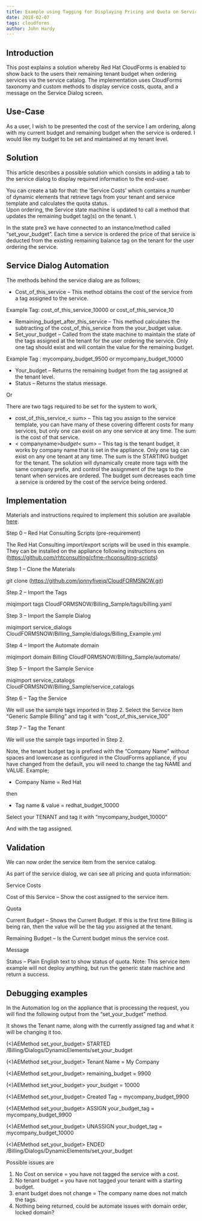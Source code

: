 ```yaml
---     
title: Example using Tagging for Displaying Pricing and Quota on Service Dialogs
date: 2018-02-07
tags: cloudforms
author: John Hardy
---
```


## Introduction ##

This post explains a solution whereby Red Hat CloudForms is enabled to show back to the users their remaining tenant budget when ordering services via the service catalog. The implementation uses CloudForms taxonomy and custom methods to display service costs, quota, and a message on the Service Dialog screen.

## Use-Case ##

As a user, I wish to be presented the cost of the service I am ordering, along with my current budget and remaining budget when the service is ordered. I would like my budget to be set and maintained at my tenant level.

## Solution ##

This article describes a possible solution which consists in adding a tab to the service dialog to display required information to the end-user.

You can create a tab for that: the ‘Service Costs’ which contains a number of dynamic elements that retrieve tags from your tenant and service template and calculates the quota status.  
Upon ordering, the Service state machine is updated to call a method that updates the remaining budget tag(s) on the tenant. \

In the state pre3 we have connected to an instance/method called “set_your_budget”. Each time a service is ordered the price of that service is deducted from the existing remaining balance tag on the tenant for the user ordering the service.
  
## Service Dialog Automation ##

The methods behind the service dialog are as follows;

* Cost_of_this_service – This method obtains the cost of the service from a tag assigned to the service.

Example Tag: cost_of_this_service_10000 or cost_of_this_service_10

* Remaining_budget_after_this_service – This method calculates the subtracting of the cost_of_this_service from the your_budget value.
* Set_your_budget – Called from the state machine to maintain the state of the tags assigned at the tenant for the user ordering the service. Only one tag should exist and will contain the value for the remaining budget.

Example Tag : mycompany_budget_9500 or mycompany_budget_10000

* Your_budget –  Returns the remaining budget from the tag assigned at the tenant level.
* Status – Returns the status message.

Or

There are two tags required to be set for the system to work,

* cost_of_this_service_< sum> – This tag you assign to the service template, you can have many of these covering different costs for many services, but only one can exist on any one service at any time. The sum is the cost of that service.
* < companyname>_budget_< sum> – This tag is the tenant budget, it works by company name that is set in the appliance. Only one tag can exist on any one tenant at any time. The sum is the STARTING budget for the tenant. The solution will dynamically create more tags with the same company prefix, and control the assignment of the tags to the tenant when services are ordered. The budget sum decreases each time a service is ordered by the cost of the service being ordered.
  
## Implementation ##

Materials and instructions required to implement this solution are available [here](<https://github.com/jonnyfiveiq/CloudFORMSNOW/tree/master/Billing_Sample>).

Step 0 – Red Hat Consulting Scripts (pre-requirement)

The Red Hat Consulting import/export scripts will be used in this example. They can be installed on the appliance following instructions on (<https://github.com/rhtconsulting/cfme-rhconsulting-scripts>)

Step 1 – Clone the Materials

git clone (<https://github.com/jonnyfiveiq/CloudFORMSNOW.git>)

Step 2 – Import the Tags

miqimport tags CloudFORMSNOW/Billing_Sample/tags/billing.yaml

Step 3 – Import the Sample Dialog

miqimport service_dialogs CloudFORMSNOW/Billing_Sample/dialogs/Billing_Example.yml  

Step 4 – Import the Automate domain

miqimport domain Billing CloudFORMSNOW/Billing_Sample/automate/

Step 5 – Import the Sample Service

miqimport service_catalogs CloudFORMSNOW/Billing_Sample/service_catalogs

Step 6 – Tag the Service

We will use the sample tags imported in Step 2.
Select the Service Item “Generic Sample Billing” and tag it with “cost_of_this_service_100”

Step 7 – Tag the Tenant

We will use the sample tags imported in Step 2.

Note, the tenant budget tag is prefixed with the “Company Name” without spaces and lowercase as configured in the CloudForms appliance, if you have changed from the default, you will need to change the tag NAME and VALUE. Example;

* Company Name = Red Hat

then

* Tag name & value = redhat_budget_10000

Select your TENANT and tag it with “mycompany_budget_10000”

And with the tag assigned.

## Validation ##

We can now order the service item from the service catalog.

As part of the service dialog, we can see all pricing and quota information:

Service Costs

Cost of this Service – Show the cost assigned to the service item.

Quota

Current Budget – Shows the Current Budget. If this is the first time Billing is being ran, then the value will be the tag you assigned at the tenant.

Remaining Budget – Is the Current budget minus the service cost.

Message

Status –  Plain English text to show status of quota.
Note: This service item example will not deploy anything, but run the generic state machine and return a success.  
  
## Debugging examples ##

In the Automation log on the appliance that is processing the request, you will find the following output from the “set_your_budget” method.

It shows the Tenant name, along with the currently assigned tag and what it will be changing it too.  

(<)AEMethod set_your_budget>  STARTED /Billing/Dialogs/DynamicElements/set_your_budget

(<)AEMethod set_your_budget> Tenant Name = My Company

(<)AEMethod set_your_budget> remaining_budget = 9900

(<)AEMethod set_your_budget> your_budget = 10000

(<)AEMethod set_your_budget> Created Tag = mycompany_budget_9900

(<)AEMethod set_your_budget> ASSIGN your_budget_tag = mycompany_budget_9900

(<)AEMethod set_your_budget> UNASSIGN your_budget_tag = mycompany_budget_10000

(<)AEMethod set_your_budget>  ENDED /Billing/Dialogs/DynamicElements/set_your_budget

Possible issues are

1. No Cost on service = you have not tagged the service with a cost.
2. No tenant budget = you have not tagged your tenant with a starting budget.
3. enant budget does not change = The company name does not match the tags.
4. Nothing being returned, could be automate issues with domain order, locked domain?

